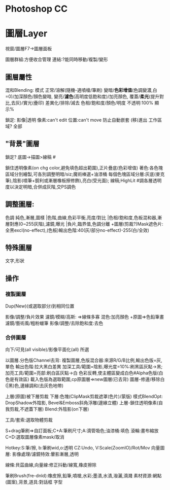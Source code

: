 # Photoshop CC

# 圖層Layer
視窗/圖層F7->圖層面板

圖層群組:方便收合管理
連結:?能同時移動/複製/變形

## 圖層屬性
混和Blending:
模式
 正常/溶解(隨機-適噴槍/筆刷)
 變暗/**色彩增值**(色調變濃,白=0)/加深顏色/顏色變暗,
 變亮/**濾色**(高明度低飽和度)/加亮顏色,
 覆蓋/**柔光**(提升對比,去灰)/實光(疊印)
 差異化/排除/減去
 色相/飽和度/顏色/明度
不透明:100%
 顯示%

鎖定:
 影像|透明 像素:can't edit
 位置:can't move
 防止自動嵌套 (移)進出 工作區域?
 全部

## "背景"圖層
鎖定?
底圖->描圖>線稿 #

 鎖住透明像素(on chg color,避免填色超出範圍),正片疊底(色彩增值)
 著色:各色塊區域分別繪製,可各別調整明暗/siz;魔術棒選+油漆桶
 每個色塊區域分層:灰底(麥克筆),陰影(噴筆+銳利或漸層橡板擦修飾),亮白(受光面);
 線稿;HighLit	#調各層透明度以決定明暗,合併成灰階,交PS調色

## 調整圖層:
 色調
 純色,漸層,圖樣
 |色階,曲線,色彩平衡,亮度/對比
 |色相/飽和度,色板混和器,漸層對應(0~255灰階),濾鏡,曝光
 |負片,臨界值,色調分離
 +圖層(剪裁?)Mask遮色片:全黑excl(no-effect),(色板)輸出色階:40(灰/部分no-effect)-255(白/全效)

## 特殊圖層
 文字,形狀

## 操作
### 複製圖層
 Dup(New)(或選取部分)到相同位置

 影像/調整/負片效果
 濾鏡/模糊/高斯: =>線條多寡
 混色:加亮顏色 +原圖=>色鉛筆畫
 濾鏡/藝術風/粗粉蠟筆
 影像/調整/去除飽和度:去色

### 合併圖層
向下/可見(all visible)/影像平面化(all)
所選

以圖層.分色版Channel去背:
 複製圖層,色版混合器:來源R/G/B比例,輸出色版=灰,單色
 輸出色階:拉大黑白差異
 加深工具/範圍=陰影,曝光度=10%:刷黑區灰點->黑;
  加亮工具/範圍=亮部:刷白區灰點->白
 色彩反轉,使主體區變成白色#Alpha色版(白色是有效區)
 載入色版為選取範圍,cp原圖層=>new圖層(已去背)
  圖層-修邊/移除白(|黑)色,邊緣調和(去灰色地帶)

上層(原圖)被下層剪裁
 下層:色塊(ClipMask剪裁遮罩(色片)/蒙版)
  樣式BlendOpt: DropShadow外陰影, Bevel&Emboss斜角浮雕(邊緣立體)
上層-鎖住透明像素(自我剪裁,不遮蓋下層)
 Blend:外陰影(on下層)

工具/套索:選取物體剪裁

S+drag筆刷=>自訂面板;C+A:筆刷尺寸;A:滴管吸色;油漆桶:填色
 滾輪:畫布縮放
 C+D:選取圖層像素mask/取消

Hotkey:S:筆/擦, b:筆刷wid,o:透明 CZ:Undo, V:Scale(ZoomIO)/Rot/Mov
 向量圖層:
 影像處理/濾鏡特效:暈影漸層,透明

線條:貝茲曲線,向量線:修正抖動/線寬,橡皮擦除

筆刷Brush(fre-dnld):橡皮擦,鉛筆,噴槍,水彩;墨漬,水漬,潑灑,滴濺
素材資源:網點(圖案),背景,道具:對話框
字型
